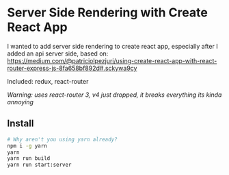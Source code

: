 Server Side Rendering with Create React App
===========================================

I wanted to add server side rendering to create react app, especially after I added an api server side, based on: https://medium.com/@patriciolpezjuri/using-create-react-app-with-react-router-express-js-8fa658bf892d#.sckywa9cy

Included: redux, react-router

_Warning: uses react-router 3, v4 just dropped, it breaks everything its kinda annoying_

Install
-------
```bash
# Why aren't you using yarn already?
npm i -g yarn
yarn
yarn run build
yarn run start:server
```
